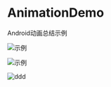 # AnimationDemo
Android动画总结示例

![示例](https://github.com/liuqiangit/AnimationDemo/tree/master/gif/demo.gif)

![示例](https://github.com/liuqiangit/AnimationDemo/tree/master/gif/taiyang.gif)

![ddd](http://imgproxy.mtime.cn/get.ashxuri=http%3A%2F%2Fimg5.mtime.cn%2Fmt%2F2019%2F01%2F09%2F171109.88229500_1280X720X2.jpg&width=130&height=195&clipType=4)
